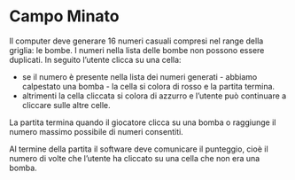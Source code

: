 # Campo Minato

Il computer deve generare 16 numeri casuali compresi nel range della griglia: le bombe.
I numeri nella lista delle bombe non possono essere duplicati.
In seguito l’utente clicca su una cella:
- se il numero è presente nella lista dei numeri generati - abbiamo calpestato una bomba - la cella si colora di rosso e la partita termina.
- altrimenti la cella cliccata si colora di azzurro e l’utente può continuare a cliccare sulle altre celle.

La partita termina quando il giocatore clicca su una bomba o raggiunge il numero massimo possibile di numeri consentiti.

Al termine della partita il software deve comunicare il punteggio, cioè il numero di volte che l’utente ha cliccato su una cella che non era una bomba.